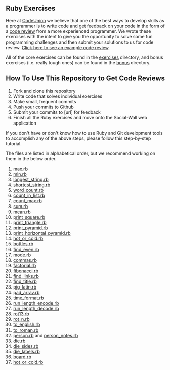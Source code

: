 ## Ruby Exercises

Here at [CodeUnion][codeunion] we believe that one of the best ways to develop skills as a programmer is to write code and get feedback on your code in the form of a [code review][code review] from a more experienced programmer.  We wrote these exercises with the intent to give you the opportunity to solve some fun programming challenges and then submit your solutions to us for code review. [Click here to see an example code review][example code review].

All of the core exercises can be found in the [exercises](exercises) directory, and bonus exercises (i.e. really tough ones) can be found in the [bonus](bonus) directory.

## How To Use This Repository to Get Code Reviews


1. Fork and clone this repository
1. Write code that solves individual exercises
1. Make small, frequent commits
1. Push your commits to Github
1. Submit your commits to [url] for feedback
1. Finish all the Ruby exercises and move onto the Social-Wall web application

If you don't have or don't know how to use Ruby and Git development tools to accomplish any of the above steps, please follow this step-by-step tutorial.

The files are listed in alphabetical order, but we recommend working on them in the below order.

1. [max.rb](exercises/max.rb)
1. [min.rb](exercises/min.rb)
1. [longest_string.rb](exercises/longest_string.rb)
1. [shortest_string.rb](exercises/shortest_string.rb)
1. [word_count.rb](exercises/word_count.rb)
1. [count_in_list.rb](exercises/count_in_list.rb)
1. [count_max.rb](exercises/count_max.rb)
1. [sum.rb](exercises/sum.rb)
1. [mean.rb](exercises/mean.rb)
1. [print_square.rb](exercises/print_square.rb)
1. [print_triangle.rb](exercises/print_triangle.rb)
1. [print_pyramid.rb](exercises/print_pyramid.rb)
1. [print_horizontal_pyramid.rb](exercises/print_horizontal_pyramid.rb)
1. [hot_or_cold.rb](exercises/hot_or_cold.rb)
1. [bottles.rb](exercises/bottles.rb)
1. [find_even.rb](exercises/find_even.rb)
1. [mode.rb](exercises/mode.rb)
1. [commas.rb](exercises/commas.rb)
1. [factorial.rb](exercises/factorial.rb)
1. [fibonacci.rb](exercises/fibonacci.rb)
1. [find_links.rb](exercises/find_links.rb)
1. [find_title.rb](exercises/find_title.rb)
1. [pig_latin.rb](exercises/pig_latin.rb)
1. [pad_array.rb](exercises/pad_array.rb)
1. [time_format.rb](exercises/time_format.rb)
1. [run_length_encode.rb](exercises/run_length_encode.rb)
1. [run_length_decode.rb](exercises/run_length_decode.rb)
1. [rot13.rb](exercises/rot13.rb)
1. [rot_n.rb](exercises/rot_n.rb)
1. [to_english.rb](exercises/to_english.rb)
1. [to_roman.rb](exercises/to_roman.rb)
1. [person.rb](exercises/person.rb) and [person_notes.rb](exercises/person_notes.rb)
1. [die.rb](exercises/die.rb)
1. [die_sides.rb](exercises/die_sides.rb)
1. [die_labels.rb](exercises/die_labels.rb)
1. [board.rb](exercises/board.rb)
1. [hot_or_cold.rb](exercises/hot_or_cold.rb)



[social-wall]:https://github.com/codeunion/social-wall
[meetup]:http://www.meetup.com/CodeUnion/
[twitters]:https://twitter.com/codeunionio
[facebooks]:https://www.facebook.com/CodeUnionIO
[video tutorial]:https://www.youtube.com/watch?v=SyDRHMILp2s&feature=youtu.be
[codeunion]:http://codeunion.io
[code review]:http://en.wikipedia.org/wiki/Code_review
[example code review]:https://github.com/ninashulman/open-source-kata/commit/59959dafe10b36b75cab14036b97a7e9b00ce9cd

